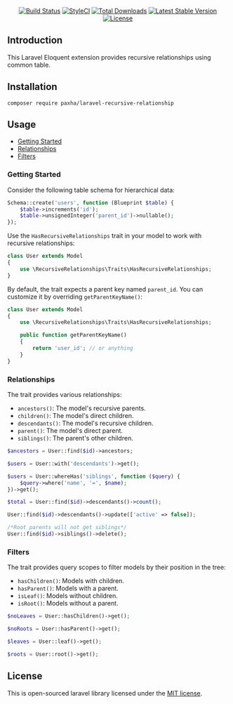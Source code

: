 <p align="center">
<a href="https://travis-ci.org/paxha/laravel-recursive-relationship"><img src="https://img.shields.io/travis/paxha/laravel-recursive-relationship/master.svg?style=flat-square" alt="Build Status"></a>
<a href="https://github.styleci.io/repos/227086797"><img src="https://github.styleci.io/repos/227086797/shield?branch=master" alt="StyleCI"></a>
<a href="https://packagist.org/packages/paxha/laravel-recursive-relationship"><img src="https://poser.pugx.org/paxha/laravel-recursive-relationship/d/total.svg?format=flat-square" alt="Total Downloads"></a>
<a href="https://packagist.org/packages/paxha/laravel-recursive-relationship"><img src="https://poser.pugx.org/paxha/laravel-recursive-relationship/v/stable.svg?format=flat-square" alt="Latest Stable Version"></a>
<a href="https://packagist.org/packages/paxha/laravel-recursive-relationship"><img src="https://poser.pugx.org/paxha/laravel-recursive-relationship/license.svg?format=flat-square" alt="License"></a>
</p>

## Introduction
This Laravel Eloquent extension provides recursive relationships using common table.

## Installation

    composer require paxha/laravel-recursive-relationship

## Usage

-   [Getting Started](#getting-started)
-   [Relationships](#relationships)
-   [Filters](#filters)

### Getting Started

Consider the following table schema for hierarchical data:

```php
Schema::create('users', function (Blueprint $table) {
    $table->increments('id');
    $table->unsignedInteger('parent_id')->nullable();
});
```

Use the `HasRecursiveRelationships` trait in your model to work with recursive relationships:

```php
class User extends Model
{
    use \RecursiveRelationships\Traits\HasRecursiveRelationships;
}
```

By default, the trait expects a parent key named `parent_id`. You can customize it by overriding `getParentKeyName()`:

```php
class User extends Model
{
    use \RecursiveRelationships\Traits\HasRecursiveRelationships;

    public function getParentKeyName()
    {
        return 'user_id'; // or anything
    }
}
```

### Relationships

The trait provides various relationships:

-   `ancestors()`: The model's recursive parents.
-   `children()`: The model's direct children.
-   `descendants()`: The model's recursive children.
-   `parent()`: The model's direct parent.
-   `siblings()`: The parent's other children.

```php
$ancestors = User::find($id)->ancestors;

$users = User::with('descendants')->get();

$users = User::whereHas('siblings', function ($query) {
    $query->where('name', '=', $name);
})->get();

$total = User::find($id)->descendants()->count();

User::find($id)->descendants()->update(['active' => false]);

/*Root parents will not get siblings*/
User::find($id)->siblings()->delete();
```

### Filters

The trait provides query scopes to filter models by their position in the tree:

-   `hasChildren()`: Models with children.
-   `hasParent()`: Models with a parent.
-   `isLeaf()`: Models without children.
-   `isRoot()`: Models without a parent.

```php
$noLeaves = User::hasChildren()->get();

$noRoots = User::hasParent()->get();

$leaves = User::leaf()->get();

$roots = User::root()->get();
```

## License

This is open-sourced laravel library licensed under the [MIT license](https://opensource.org/licenses/MIT).
